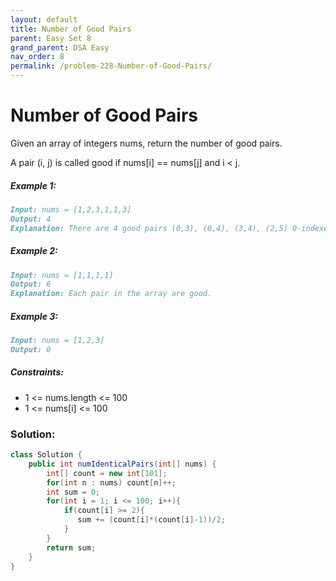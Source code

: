 ```yaml
---
layout: default
title: Number of Good Pairs
parent: Easy Set 8
grand_parent: DSA Easy
nav_order: 8
permalink: /problem-228-Number-of-Good-Pairs/
---
```

# Number of Good Pairs

Given an array of integers nums, return the number of good pairs.

A pair (i, j) is called good if nums[i] == nums[j] and i < j.

##### Example 1:
```markdown
Input: nums = [1,2,3,1,1,3]
Output: 4
Explanation: There are 4 good pairs (0,3), (0,4), (3,4), (2,5) 0-indexed.
```
##### Example 2:
```markdown
Input: nums = [1,1,1,1]
Output: 6
Explanation: Each pair in the array are good.
```
##### Example 3:
```markdown
Input: nums = [1,2,3]
Output: 0
```
##### Constraints:
* 1 <= nums.length <= 100
* 1 <= nums[i] <= 100

### Solution:
```java
class Solution {
    public int numIdenticalPairs(int[] nums) {
        int[] count = new int[101];
        for(int n : nums) count[n]++;
        int sum = 0;
        for(int i = 1; i <= 100; i++){
            if(count[i] >= 2){
               sum += (count[i]*(count[i]-1))/2;
            }
        }
        return sum;
    }
}
```